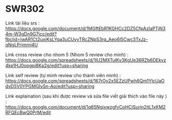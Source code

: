# SWR302
Link tài liệu srs : https://docs.google.com/document/d/1MGftEbR1KGHCc2DZ5CfpAzlaPTjN34m-W3gDn9G7jcc/edit?fbclid=IwAR1Ct2uxiKsLYqa3uCUvyTRcZNpS3rq_Aeo6I5Cwc3TxJz-qNgLPrjmmj4U


Link cross review cho nhom 5 (Nhom 5 review cho minh) : https://docs.google.com/spreadsheets/d/1IU2MXTulKv3KgUe36RZb6DEkyz4ke1HJ0opgpi8Ka2g/edit?usp=sharing

Link self review (tự mình review cho thành viên mình) : https://docs.google.com/spreadsheets/d/167rOy2x5EZzUPwh6Qm1YlcUaOdvD5V0YPGMGIvSn-Ao/edit?usp=sharing

Link explaination (sau khi được review và sửa file viết giải thích vào file này ) : https://docs.google.com/document/d/1q65NgixwzgfvCoHCiSurin2itL1xKM2RFQEcBwQ0PrM/edit
